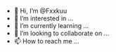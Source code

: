 - 👋 Hi, I’m @Fxxkuu
- 👀 I’m interested in ...
- 🌱 I’m currently learning ...
- 💞️ I’m looking to collaborate on ...
- 📫 How to reach me ...

<!---
Fxxkuu/Fxxkuu is a ✨ special ✨ repository because its `README.md` (this file) appears on your GitHub profile.
You can click the Preview link to take a look at your changes.
--->
